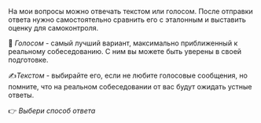 На мои вопросы можно отвечать текстом или голосом. После отправки ответа нужно самостоятельно сравнить его с эталонным и выставить оценку для самоконтроля.

🎤 *Голосом* - самый лучший вариант, максимально приближенный к реальному собеседованию. С ним вы можете быть уверены в своей подготовке.

✍️*Текстом* - выбирайте его, если не любите голосовые сообщения, но помните, что на реальном собеседовании от вас будут ожидать устные ответы.

👉 *Выбери способ ответа*